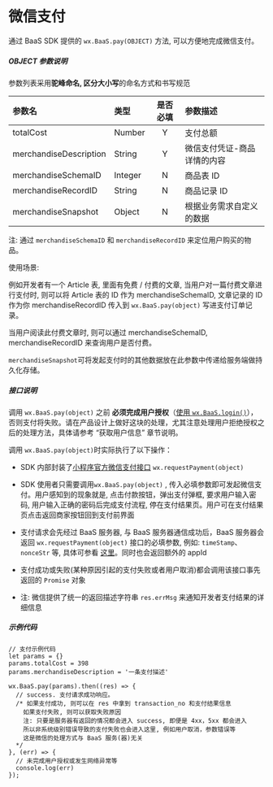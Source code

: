 # 微信支付

通过 BaaS SDK 提供的 `wx.BaaS.pay(OBJECT)` 方法, 可以方便地完成微信支付。

##### OBJECT 参数说明
参数列表采用**驼峰命名, 区分大小写**的命名方式和书写规范

| 参数名                    | 类型      | 是否必填 | 参数描述           |
| :--------------------- | :------ | :--: | :------------- |
| totalCost              | Number  |  Y   | 支付总额           |
| merchandiseDescription | String  |  Y   | 微信支付凭证-商品详情的内容 |
| merchandiseSchemaID    | Integer |  N   | 商品表 ID         |
| merchandiseRecordID    | String |  N   | 商品记录 ID          |
| merchandiseSnapshot    | Object  |  N   | 根据业务需求自定义的数据   |

注: 通过 `merchandiseSchemaID` 和 `merchandiseRecordID` 来定位用户购买的物品。

使用场景:

例如开发者有一个 Article 表, 里面有免费 / 付费的文章, 当用户对一篇付费文章进行支付时, 则可以将 Article 表的 ID 作为 merchandiseSchemaID, 文章记录的 ID 作为你 merchandiseRecordID 传入到 `wx.BaaS.pay(object)` 写进支付订单记录。

当用户阅读此付费文章时, 则可以通过 merchandiseSchemaID, merchandiseRecordID 来查询用户是否付费。

`merchandiseSnapshot`可将发起支付时的其他数据放在此参数中传递给服务端做持久化存储。

##### 接口说明

调用 `wx.BaaS.pay(object)` 之前 **必须完成用户授权**（[使用 `wx.BaaS.login()`](../user/sign-in.md)），否则支付将失败。请在产品设计上做好这块的处理，尤其注意处理用户拒绝授权之后的处理方法，具体请参考 “获取用户信息” 章节说明。

调用 `wx.BaaS.pay(object)`时实际执行了以下操作：

- SDK 内部封装了[小程序官方微信支付接口](https://mp.weixin.qq.com/debug/wxadoc/dev/api/api-pay.html#wxrequestpaymentobject) `wx.requestPayment(object)`

- SDK 使用者只需要调用`wx.BaaS.pay(object)` , 传入必填参数即可发起微信支付。用户感知到的现象就是, 点击付款按钮，弹出支付弹框, 要求用户输入密码, 用户输入正确的密码后完成支付流程, 停在支付结果页。用户可在支付结果页点击返回商家按钮回到支付前界面

- 支付请求会先经过 BaaS 服务器, 与 BaaS 服务器通信成功后，BaaS 服务器会返回 `wx.requestPayment(object)` 接口的必填参数, 例如: `timeStamp`、`nonceStr` 等, 具体可参看 [这里](https://mp.weixin.qq.com/debug/wxadoc/dev/api/api-pay.html#wxrequestpaymentobject)。同时也会返回额外的 appId

- 支付成功或失败(某种原因引起的支付失败或者用户取消)都会调用该接口事先返回的 `Promise` 对象

- 注: 微信提供了统一的返回描述字符串 `res.errMsg` 来通知开发者支付结果的详细信息


##### 示例代码

```
// 支付示例代码
let params = {}
params.totalCost = 398
params.merchandiseDescription = '一条支付描述'

wx.BaaS.pay(params).then((res) => {
  // success. 支付请求成功响应。
  /* 如果支付成功, 则可以在 res 中拿到 transaction_no 和支付结果信息
    如果支付失败, 则可以获取失败原因
    注: 只要是服务器有返回的情况都会进入 success, 即便是 4xx，5xx 都会进入
    所以非系统级别错误导致的支付失败也会进入这里, 例如用户取消，参数错误等
    这是微信的处理方式与 BaaS 服务(器)无关
  */
}, (err) => {
  // 未完成用户授权或发生网络异常等
  console.log(err)
});
```
